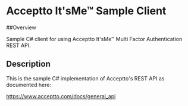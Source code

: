 # Acceptto It'sMe™ Sample Client



##Overview

Sample C# client for using Acceptto It'sMe™ Multi Factor Authentication REST API.

## Description

This is the sample C# implementation of Acceptto's REST API as documented here:

https://www.acceptto.com/docs/general_api


